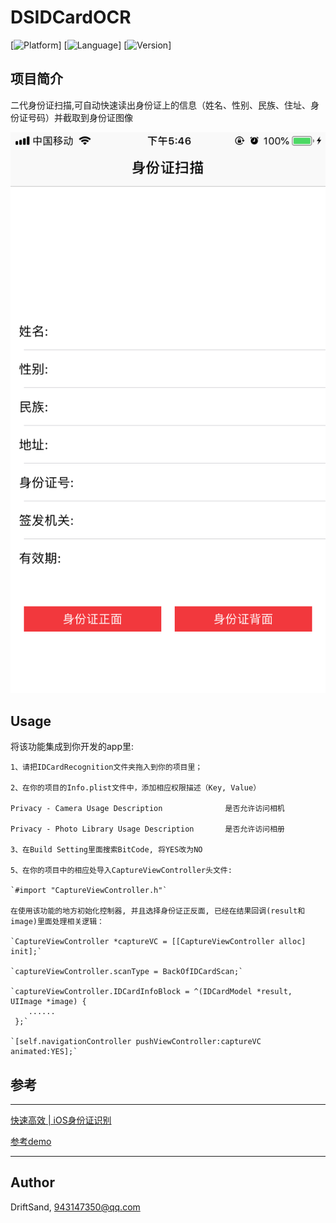 # DSIDCardOCR

[![Platform](https://img.shields.io/badge/platform-iOS-red.svg)]
[![Language](https://img.shields.io/badge/Language-Object--C-blue.svg)]
[![Version](https://img.shields.io/badge/version-1.0.1-brightgreen.svg)]

## 项目简介
二代身份证扫描,可自动快速读出身份证上的信息（姓名、性别、民族、住址、身份证号码）并截取到身份证图像

![](https://github.com/HappyDeveloperPan/DSIDCardOCR/blob/master/291525340899.jpg)

## Usage
将该功能集成到你开发的app里:

```
1、请把IDCardRecognition文件夹拖入到你的项目里；

2、在你的项目的Info.plist文件中，添加相应权限描述（Key, Value）

Privacy - Camera Usage Description              是否允许访问相机

Privacy - Photo Library Usage Description       是否允许访问相册

3、在Build Setting里面搜索BitCode, 将YES改为NO

5、在你的项目中的相应处导入CaptureViewController头文件: 

`#import "CaptureViewController.h"`

在使用该功能的地方初始化控制器, 并且选择身份证正反面, 已经在结果回调(result和image)里面处理相关逻辑：

`CaptureViewController *captureVC = [[CaptureViewController alloc] init];`

`captureViewController.scanType = BackOfIDCardScan;`

`captureViewController.IDCardInfoBlock = ^(IDCardModel *result, UIImage *image) {
    ......
 };`

`[self.navigationController pushViewController:captureVC animated:YES];`

```

## 参考
---

[快速高效 | iOS身份证识别](http://www.cocoachina.com/ios/20180105/21764.html)

[参考demo](https://github.com/xiaohange/IDCardRecognition)

---

## Author

DriftSand, 943147350@qq.com
